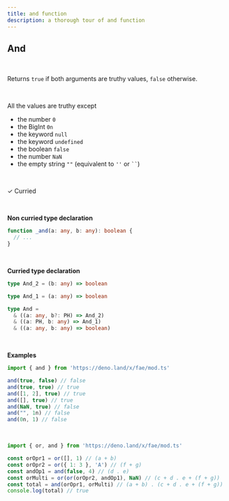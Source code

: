```yaml
---
title: and function
description: a thorough tour of and function
---
```


## And 
<br>

Returns `true` if both arguments are truthy values, `false` otherwise.

<br>

All the values are truthy except

* the number `0`
* the BigInt `0n`
* the keyword `null`
* the keyword `undefined`
* the boolean `false`
* the number `NaN`
* the empty string `""` (equivalent to `''` or <code>``</code>)

<br>

&check; Curried

<br>

**Non curried type declaration**
```typescript
function _and(a: any, b: any): boolean {
  // ...
}
```
<br>

**Curried type declaration**

```typescript
type And_2 = (b: any) => boolean

type And_1 = (a: any) => boolean

type And =
  & ((a: any, b?: PH) => And_2)
  & ((a: PH, b: any) => And_1)
  & ((a: any, b: any) => boolean)
```
<br>

**Examples**
```typescript
import { and } from 'https://deno.land/x/fae/mod.ts'

and(true, false) // false
and(true, true) // true
and([1, 2], true) // true
and([], true) // true
and(NaN, true) // false
and("", 1n) // false
and(0n, 1) // false
```
<br>

```typescript
import { or, and } from 'https://deno.land/x/fae/mod.ts'

const orOpr1 = or([], 1) // (a + b)
const orOpr2 = or({ 1: 3 }, 'A') // (f + g)
const andOp1 = and(false, 4) // (d . e)
const orMulti = or(or(orOpr2, andOp1), NaN) // (c + d . e + (f + g))
const total = and(orOpr1, orMulti) // (a + b) . (c + d . e + (f + g))
console.log(total) // true
```
